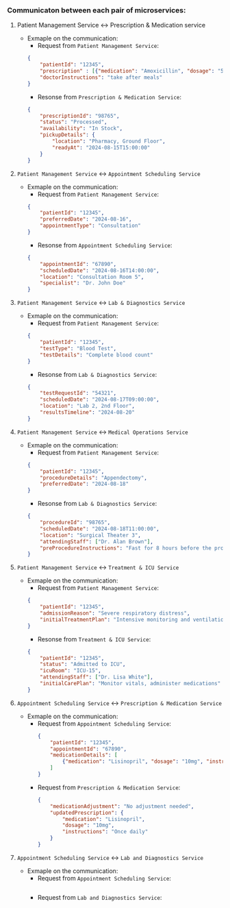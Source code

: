 ### Communicaton between each pair of microservices:
1. Patient Management Service <-> Prescription & Medication service
    * Exmaple on the communication:
        * Request from `Patient Management Service`:
        ```json
        {
            "patientId": "12345",
            "prescription" : [{"medication": "Amoxicillin", "dosage": "500mg", "instruction": "twice a day"}],
            "doctorInstructions": "take after meals"
        }
        ```
        * Resonse from `Prescription & Medication Service`:
        ```json
        {
            "prescriptionId": "98765",
            "status": "Processed",
            "availability": "In Stock",
            "pickupDetails": {
                "location": "Pharmacy, Ground Floor",
                "readyAt": "2024-08-15T15:00:00"
            }
        }
        ```

2. `Patient Management Service` <-> `Appointment Scheduling Service`
    * Exmaple on the communication:
        * Request from `Patient Management Service`:
        ```json
        {
            "patientId": "12345",
            "preferredDate": "2024-08-16",
            "appointmentType": "Consultation"
        }
        ```
        * Resonse from `Appointment Scheduling Service`:
        ```json
        {
            "appointmentId": "67890",
            "scheduledDate": "2024-08-16T14:00:00",
            "location": "Consultation Room 5",
            "specialist": "Dr. John Doe"
        }
        ```

3. `Patient Management Service` <-> `Lab & Diagnostics Service`
    * Exmaple on the communication:
        * Request from `Patient Management Service`:
        ```json
        {
            "patientId": "12345",
            "testType": "Blood Test",
            "testDetails": "Complete blood count"
        }
        ```
        * Resonse from `Lab & Diagnostics Service`:
        ```json
        {
            "testRequestId": "54321",
            "scheduledDate": "2024-08-17T09:00:00",
            "location": "Lab 2, 2nd Floor",
            "resultsTimeline": "2024-08-20"
        }
        ```

4. `Patient Management Service` <-> `Medical Operations Service`
    * Exmaple on the communication:
        * Request from `Patient Management Service`:
        ```json
        {
            "patientId": "12345",
            "procedureDetails": "Appendectomy",
            "preferredDate": "2024-08-18"
        }
        ```
        * Resonse from `Lab & Diagnostics Service`:
        ```json
        {
            "procedureId": "98765",
            "scheduledDate": "2024-08-18T11:00:00",
            "location": "Surgical Theater 3",
            "attendingStaff": ["Dr. Alan Brown"],
            "preProcedureInstructions": "Fast for 8 hours before the procedure"
        }
        ```

5. `Patient Management Service` <-> `Treatment & ICU Service`
    * Exmaple on the communication:
        * Request from `Patient Management Service`:
        ```json
        {
            "patientId": "12345",
            "admissionReason": "Severe respiratory distress",
            "initialTreatmentPlan": "Intensive monitoring and ventilation support"
        }

        ```
        * Resonse from `Treatment & ICU Service`:
        ```json
        {
            "patientId": "12345",
            "status": "Admitted to ICU",
            "icuRoom": "ICU-15",
            "attendingStaff": ["Dr. Lisa White"],
            "initialCarePlan": "Monitor vitals, administer medications"
        }
        ```

6. `Appointment Scheduling Service` <-> `Prescription & Medication Service`
    * Exmaple on the communication:
        * Request from `Appointment Scheduling Service`:
            ```json
            {
                "patientId": "12345",
                "appointmentId": "67890",
                "medicationDetails": [
                    {"medication": "Lisinopril", "dosage": "10mg", "instructions": "Once daily"}
                ]
            }
            ```
        * Request from `Prescription & Medication Service`:
            ```json
            {
                "medicationAdjustment": "No adjustment needed",
                "updatedPrescription": {
                    "medication": "Lisinopril",
                    "dosage": "10mg",
                    "instructions": "Once daily"
                }
            }
            ```

7. `Appointment Scheduling Service` <-> `Lab and Diagnostics Service`
    * Exmaple on the communication:
        * Request from `Appointment Scheduling Service`:
            ```json
            
            ```
        * Request from `Lab and Diagnostics Service`:
            ```json
            ```